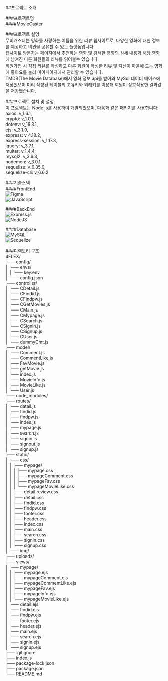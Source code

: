 ##프로젝트 소개

###프로젝트명  
####MovieCaster

###프로젝트 설명  
무비캐스터는 영화를 사랑하는 이들을 위한 리뷰 웹사이트로, 다양한 영화에 대한 정보를 제공하고 의견을 공유할 수 있는 플랫폼입니다.  
웹사이트 방문자는 페이지에서 추천하는 영화 및 검색한 영화의 상세 내용과 해당 영화에 남겨진 다른 회원들의 리뷰를 읽어볼수 있습니다.  
회원가입 시 직접 리뷰를 작성하고 다른 회원이 작성한 리뷰 및 자신이 마음에 드는 영화에 좋아요를 눌러 마이페이지에서 관리할 수 있습니다.  
TMDB(The Movie Database)에서 영화 정보 api를 받아와 MySql 데이터 베이스에 저장했으며 미리 작성된 테이블의 고유키와 외례키를 이용해 회원이 상호작용한 결과값을 저장했습니다.

###프로젝트 설치 및 설정  
이 프로젝트는 Node.js를 사용하여 개발되었으며, 다음과 같은 패키지를 사용합니다:  
axios: v_1.6.1,  
crypto: v_1.0.1,  
dotenv: v_16.3.1,  
ejs: v_3.1.9,  
express: v_4.18.2,  
express-session: v_1.17.3,  
jquery: v_3.7.1,  
multer: v_1.4.4,  
mysql2: v_3.6.3,  
nodemon: v_3.0.1,  
sequelize: v_6.35.0,  
sequelize-cli: v_6.6.2

###기술스택  
####FrontEnd  
![Figma](https://img.shields.io/badge/figma-%23F24E1E.svg?style=for-the-badge&logo=figma&logoColor=white)  
![JavaScript](https://img.shields.io/badge/javascript-%23323330.svg?style=for-the-badge&logo=javascript&logoColor=%23F7DF1E)

####BackEnd  
![Express.js](https://img.shields.io/badge/express.js-%23404d59.svg?style=for-the-badge&logo=express&logoColor=%2361DAFB)  
![NodeJS](https://img.shields.io/badge/node.js-6DA55F?style=for-the-badge&logo=node.js&logoColor=white)

####Database  
![MySQL](https://img.shields.io/badge/mysql-%2300f.svg?style=for-the-badge&logo=mysql&logoColor=white)  
![Sequelize](https://img.shields.io/badge/Sequelize-52B0E7?style=for-the-badge&logo=Sequelize&logoColor=white)

###디렉토리 구조  
4FLEX/  
├── config/  
│ ├── envs/  
│ │ └── key.env  
│ └── config.json  
├── controller/  
│ ├── CDetail.js  
│ ├── CFindid.js  
│ ├── CFindpw.js  
│ ├── CGetMovies.js  
│ ├── CMain.js  
│ ├── CMypage.js  
│ ├── CSearch.js  
│ ├── CSignin.js  
│ ├── CSignup.js  
│ ├── CUser.js  
│ └── dummyCmt.js  
├── model/  
│ ├── Comment.js  
│ ├── CommentLike.js  
│ ├── FavMovie.js  
│ ├── getMovie.js  
│ ├── index.js  
│ ├── MovieInfo.js  
│ ├── MovieLike.js  
│ └── User.js  
├── node_modules/  
├── routes/  
│ ├── datail.js  
│ ├── findid.js  
│ ├── findpw.js  
│ ├── indes.js  
│ ├── mypage.js  
│ ├── search.js  
│ ├── signin.js  
│ ├── signout.js  
│ └── signup.js  
├── static/  
│ ├── css/  
│ │ ├── mypage/  
│ │ │ ├── mypage.css  
│ │ │ ├── mypageComment.css  
│ │ │ ├── mypageFav.css  
│ │ │ └── mypageMovieLike.css  
│ │ ├── detail.review.css  
│ │ ├── detail.css  
│ │ ├── findid.css  
│ │ ├── findpw.css  
│ │ ├── footer.css  
│ │ ├── header.css  
│ │ ├── index.css  
│ │ ├── main.css  
│ │ ├── search.css  
│ │ ├── signin.css  
│ │ └── signup.css  
│ └── img/  
├── uploads/  
├── views/  
│ ├── mypage/  
│ │ ├── mypage.ejs  
│ │ ├── mypageComment.ejs  
│ │ ├── mypageCommentLike.ejs  
│ │ ├── mypageFav.ejs  
│ │ ├── mypageInfo.ejs  
│ │ └── mypageMovieLike.ejs  
│ ├── detail.ejs  
│ ├── findid.ejs  
│ ├── findpw.ejs  
│ ├── footer.ejs  
│ ├── header.ejs  
│ ├── main.ejs  
│ ├── search.ejs  
│ ├── signin.ejs  
│ └── signup.ejs  
├── .gitignore  
├── index.js  
├── package-lock.json  
├── package.json  
└── README.md
